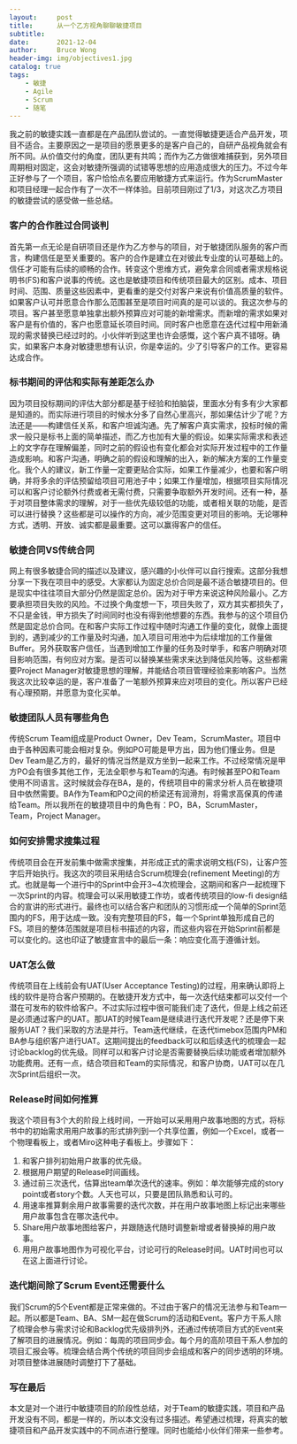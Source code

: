 ```yaml
---
layout:     post
title:      从一个乙方视角聊聊敏捷项目
subtitle:   
date:       2021-12-04
author:     Bruce Wong
header-img: img/objectives1.jpg
catalog: true
tags:
    - 敏捷
    - Agile
    - Scrum
    - 随笔
---
```


我之前的敏捷实践一直都是在产品团队尝试的。一直觉得敏捷更适合产品开发，项目不适合。主要原因之一是项目的愿景更多的是客户自己的，自研产品视角就会有所不同。从价值交付的角度，团队更有共鸣；而作为乙方做很难捕获到，另外项目周期相对固定，这会对敏捷所强调的试错等思想的应用造成很大的压力。不过今年正好参与了一个项目，客户恰恰点名要应用敏捷方式来运行。作为ScrumMaster和项目经理一起合作有了一次不一样体验。目前项目刚过了1/3，对这次乙方项目的敏捷尝试的感受做一些总结。  

### 客户的合作胜过合同谈判  
首先第一点无论是自研项目还是作为乙方参与的项目，对于敏捷团队服务的客户而言，构建信任是至关重要的。客户的合作是建立在对彼此专业度的认可基础上的。信任才可能有后续的顺畅的合作。转变这个思维方式，避免拿合同或者需求规格说明书(FS)和客户说事的传统。这也是敏捷项目和传统项目最大的区别。成本、项目时间、范围、质量这些因素中，更看重的是交付对客户来说有价值高质量的软件。如果客户认可并愿意合作那么范围甚至是项目时间真的是可以谈的。我这次参与的项目。客户甚至愿意单独拿出额外预算应对可能的新增需求。而新增的需求如果对客户是有价值的，客户也愿意延长项目时间。同时客户也愿意在迭代过程中用新涌现的需求替换已经过时的。小伙伴听到这里也许会感慨，这个客户真不错呀。确实，如果客户本身对敏捷思想有认识，你是幸运的。少了引导客户的工作。更容易达成合作。  

### 标书期间的评估和实际有差距怎么办  
因为项目投标期间的评估大部分都是基于经验和拍脑袋，里面水分有多有少大家都是知道的。而实际进行项目的时候水分多了自然心里高兴，那如果估计少了呢？方法还是——构建信任关系，和客户坦诚沟通。先了解客户真实需求，投标时候的需求一般只是标书上面的简单描述，而乙方也加有大量的假设。如果实际需求和表述上的文字存在理解偏差，同时之前的假设也有变化都会对实际开发过程中的工作量造成影响。和客户沟通，明确之前的假设和理解的出入，新的解决方案的工作量变化。我个人的建议，新工作量一定要更贴合实际，如果工作量减少，也要和客户明确，并将多余的评估预留给项目可用池子中；如果工作量增加，根据项目实际情况可以和客户讨论额外付费或者无需付费，只需要争取额外开发时间。还有一种，基于对项目整体需求的理解，对于一些优先级较低的功能，或者相关联的功能，是否可以进行替换？这些都是可以操作的方向，减少范围变更对项目的影响。无论哪种方式，透明、开放、诚实都是最重要。这可以赢得客户的信任。  

### 敏捷合同VS传统合同  
网上有很多敏捷合同的描述以及建议，感兴趣的小伙伴可以自行搜索。这部分我想分享一下我在项目中的感受。大家都认为固定总价合同是最不适合敏捷项目的。但是现实中往往项目大部分仍然是固定总价。因为对于甲方来说这种风险最小。乙方要承担项目失败的风险。不过换个角度想一下，项目失败了，双方其实都损失了，不只是金钱，甲方损失了时间同时也没有得到他想要的东西。我参与的这个项目仍然是固定总价合同。在和客户实际工作过程中随时沟通工作量的变化，就像上面提到的，遇到减少的工作量及时沟通，加入项目可用池中为后续增加的工作量做Buffer。另外获取客户信任，当遇到增加工作量的任务及时举手，和客户明确对项目影响范围，有何应对方案。是否可以替换某些需求来达到降低风险等。这些都需要Project Manager对敏捷思想的理解，并能结合项目管理经验来影响客户。当然我这次比较幸运的是，客户准备了一笔额外预算来应对项目的变化。所以客户已经有心理预期，并愿意为变化买单。  

### 敏捷团队人员有哪些角色  
传统Scrum Team组成是Product Owner，Dev Team，ScrumMaster。项目中由于各种因素可能会相对复杂。例如PO可能是甲方出，因为他们懂业务。但是Dev Team是乙方的，最好的情况当然是双方坐到一起来工作。不过经常情况是甲方PO会有很多其他工作，无法全职参与和Team的沟通。有时候甚至PO和Team使用不同语言。这时候就会存在BA，是的，传统项目中的需求分析人员在敏捷项目中依然需要。BA作为Team和PO之间的桥梁还有润滑剂，将需求高保真的传递给Team。所以我所在的敏捷项目中的角色有：PO，BA，ScrumMaster，Team，Project Manager。  

### 如何安排需求搜集过程  
传统项目会在开发前集中做需求搜集，并形成正式的需求说明文档(FS)，让客户签字后开始执行。我这次的项目采用结合Scrum梳理会(refinement Meeting)的方式。也就是每一个进行中的Sprint中会开3~4次梳理会，这期间和客户一起梳理下一次Sprint的内容。梳理会可以采用敏捷工作坊，或者传统项目的low-fi design结合的宣讲的形式进行。最终也可以结合客户和团队的习惯形成一个简单的Sprint范围内的FS，用于达成一致。没有完整项目的FS，每一个Sprint单独形成自己的FS。项目的整体范围就是项目标书描述的内容，而这些内容在开始Sprint前都是可以变化的。这也印证了敏捷宣言中的最后一条：响应变化高于遵循计划。  

### UAT怎么做   
传统项目在上线前会有UAT(User Acceptance Testing)的过程，用来确认即将上线的软件是符合客户预期的。在敏捷开发方式中，每一次迭代结束都可以交付一个潜在可发布的软件给客户。不过实际过程中很可能我们走了迭代，但是上线之前还是必须通过客户的UAT。那UAT的时候Team是继续进行迭代开发呢？还是停下来服务UAT？我们采取的方法是并行。Team迭代继续，在迭代timebox范围内PM和BA参与组织客户进行UAT。这期间提出的feedback可以和后续迭代的梳理会一起讨论backlog的优先级。同样可以和客户讨论是否需要替换后续功能或者增加额外功能费用。还有一点，结合项目和Team的实际情况，和客户协商，UAT可以在几次Sprint后组织一次。  

### Release时间如何推算  
我这个项目有3个大的阶段上线时间，一开始可以采用用户故事地图的方式，将标书中的初始需求用用户故事的形式排列到一个共享位置，例如一个Excel，或者一个物理看板上，或者Miro这种电子看板上。步骤如下：
1. 和客户排列初始用户故事的优先级。  
2. 根据用户期望的Release时间画线。  
3. 通过前三次迭代，估算出team单次迭代的速率。例如：单次能够完成的story point或者story个数。人天也可以，只要是团队熟悉和认可的。    
4. 用速率推算剩余用户故事需要的迭代次数，并在用户故事地图上标记出来哪些用户故事包含在哪次迭代中。  
5. Share用户故事地图给客户，并跟随迭代随时调整新增或者替换掉的用户故事。  
6. 用用户故事地图作为可视化平台，讨论可行的Release时间。UAT时间也可以在这上面进行讨论。  

### 迭代期间除了Scrum Event还需要什么  
我们Scrum的5个Event都是正常来做的。不过由于客户的情况无法参与和Team一起。所以都是Team、BA、SM一起在做Scrum的活动和Event。客户方干系人除了梳理会参与需求讨论和Backlog优先级排列外，还通过传统项目方式的Event来了解项目的进展情况。例如：每周的项目同步会。每个月的高阶项目干系人参加的项目汇报会等。梳理会结合两个传统的项目同步会组成和客户的同步透明的环境。对项目整体进展随时调整打下了基础。  

### 写在最后  
本文是对一个进行中敏捷项目的阶段性总结，对于Team的敏捷实践，项目和产品开发没有不同，都是一样的，所以本文没有过多描述。希望通过梳理，将真实的敏捷项目和产品开发实践中的不同点进行整理。同时也能给小伙伴们带来一些参考。  